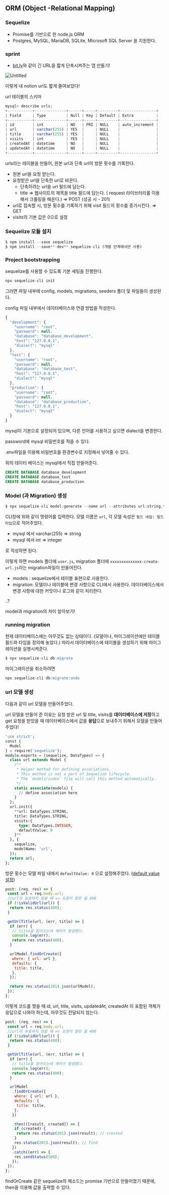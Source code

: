## ORM (Object -Relational Mapping)

### Sequelize

- Promise를 기반으로 한 node.js ORM
- Postgres, MySQL, MariaDB, SQLite, Microsoft SQL Server 을 지원한다.

### sprint

- [bit.ly](https://bitly.com/)와 같이 긴 URL을 짧게 단축시켜주는 앱 만들기!

![Untitled](https://s3-us-west-2.amazonaws.com/secure.notion-static.com/164fe17e-89d5-43af-84f6-5318750471bb/Untitled.png)

이렇게 내 notion url도 짧게 줄여보았다!

url 테이블의 스키마

```jsx
mysql> describe urls;
+-----------+--------------+------+-----+---------+----------------+
| Field     | Type         | Null | Key | Default | Extra          |
+-----------+--------------+------+-----+---------+----------------+
| id        | int          | NO   | PRI | NULL    | auto_increment |
| url       | varchar(255) | YES  |     | NULL    |                |
| title     | varchar(255) | YES  |     | NULL    |                |
| visits    | int          | YES  |     | NULL    |                |
| createdAt | datetime     | NO   |     | NULL    |                |
| updatedAt | datetime     | NO   |     | NULL    |                |
+-----------+--------------+------+-----+---------+----------------+
```

urls라는 테이블을 만들어, 원본 url과 단축 url의 방문 횟수를 기록한다.

- 원본 url을 요청 받는다.
- 요청받은 url을 단축한 url로 바꾼다.
  - 단축하려는 url을 url 필드에 담는다.
  - title ⇒ 웹사이트의 제목을 title 필드에 담는다. ( request 라이브러리를 이용해서 크롤링을 해온다.)
  ⇒ POST (성공 시 - 201)
- url로 접속할 시, 방문 횟수를 기록하기 위해 visit 필드의 횟수를 증가시킨다. ⇒ GET
- visits의 기본 값은 0으로 설정

### Sequelize 모듈 설치

```jsx
$ npm install --save sequelize
$ npm install --save**-dev** sequelize-cli (개발 단계에서만 사용)
```

### Project bootstrapping

sequelize를 사용할 수 있도록 기본 세팅을 진행한다.

```jsx
npx sequelize-cli init
```

그러면 파일 내부에 config, models, migrations, seeders 폴더 및 파일들이 생성된다.

config 파일 내부에서 데이터베이스와 연결 방법을 작성한다.

```jsx
{
  "development": {
    "username": "root",
    "password": null,
    "database": "database_development",
    "host": "127.0.0.1",
    "dialect": "mysql"
  },
  "test": {
    "username": "root",
    "password": null,
    "database": "database_test",
    "host": "127.0.0.1",
    "dialect": "mysql"
  },
  "production": {
    "username": "root",
    "password": null,
    "database": "database_production",
    "host": "127.0.0.1",
    "dialect": "mysql"
  }
}
```

mysql이 기본으로 설정되어 있으며, 다른 언어를 사용하고 싶으면 dialect을 변경한다.

password에 mysql 비밀번호를 적을 수 있다.

.env파일을 이용해 비밀번호를 환경변수로 지정해서 넣어줄 수 있다.

위의 데이터 베이스는 mysql에서 직접 만들어준다.

```sql
CREATE DATABASE database_development
CREATE DATABASE database_test
CREATE DATABASE database_production
```

### Model (과 Migration) 생성

```jsx
$ npx sequelize-cli model:generate --name url --attributes url:string,title:string,visits:integer
```

CLI창에 위와 같이 명령어를 입력한다. 모델 이름은 `url`, 각 모델 속성은 `필드 네임: 필드 타입`으로 적어주었다.

- mysql 에서 varchar(255) ⇒ string
- mysql 에서 int ⇒ integer

로 작성하면 된다.

이렇게 하면 models 폴더에 `user.js`, migration 폴더에 `xxxxxxxxxxxxxx-create-url.js`라는 migration파일이 만들어진다.

- models : sequelize에서 테이블 표현으로 사용한다.
- migration: 모델이나 테이블에 변경 사항으로 CLI에서 사용한다. 데이터베이스에서 변경 사항에 대한 커밋이나 로그와 같이 처리한다.

..?

model과 migration의 차이 알아보기!

### running migration

현재 데이터베이스에는 아무것도 없는 상태이다. (모델이나, 마이그레이션에만 테이블 필드와 타입을 정의해 놓았다.) 따라서 데이터베이스에 테이블을 생성하기 위해 마이그레이션을 실행시켜준다.

```sql
$ npx sequelize-cli db:migrate
```

마이그레이션을 취소하려면

```sql
npx sequelize-cli db:migrate:undo
```

### url 모델 생성

다음과 같이 url 모델을 만들어주었다.

url 모델을 만들어 준 이유는 요청 받은 url 및 title, visits를 **데이터베이스에 저장**하고 get 요청을 받았을 때 데이터베이스에서 값을 **응답**으로 보내주기 위해서 모델을 만들어주었다!

```sql
'use strict';
const {
  Model
} = require('sequelize');
module.exports = (sequelize, DataTypes) => {
  class url extends Model {
    /**
     * Helper method for defining associations.
     * This method is not a part of Sequelize lifecycle.
     * The `models/index` file will call this method automatically.
     */
    static associate(models) {
      // define association here
    }
  };
  url.init({
    **url: DataTypes.STRING,
    title: DataTypes.STRING,
    visits:{
      type: DataTypes.INTEGER,
      defaultValue: 0
    }**
  }, {
    sequelize,
    modelName: 'url',
  });
  return url;
};
```

방문 횟수는 모델 파일 내에서 `defaultValue: 0` 으로 설정해주었다. ([default value 설정](https://sequelize.org/master/manual/model-basics.html#default-values))

```jsx
post: (req, res) => {
 const url = req.body.url;
 //url이 유효하지 않을 때 => 요청이 잘못 옴 400
 if (!isValidUrl(url)) {
  return res.status(400);
 }

 getUrlTitle(url, (err, title) => {
  if (err) {
   // title을 읽어오는데 에러가 발생했다.
   console.log(err);
   return res.status(400);
  }

  urlModel.findOrCreate({
   where: { url: url },
   defaults: {
    title: title,
   },
  });

  return res.status(201).json(urlModel);
 });
};
```

이렇게 코드를 짰을 때 id, url, title, visits, updatedAt, createdAt 이 포함된 객체가 응답으로 나와야 하는데, 아무것도 전달되지 않는다.

```jsx
post: (req, res) => {
 const url = req.body.url;
 //url이 유효하지 않을 때 => 요청이 잘못 옴 400
 if (!isValidUrl(url)) {
  return res.status(400);
 }

 getUrlTitle(url, (err, title) => {
  if (err) {
   // title을 읽어오는데 에러가 발생했다.
   console.log(err);
   return res.status(400);
  }

  urlModel
   .findOrCreate({
    where: { url: url },
    defaults: {
     title: title,
    },
   })

   .then(([result, created]) => {
    if (created) {
     return res.status(201).json(result); // created
    }
    res.status(201).json(result); // find
   })
   .catch((err) => {
    res.sendStatus(500);
   });
 });
};
```

findOrCreate 같은 sequelize의 메소드는 promise 기반으로 만들어졌기 때문에, then을 이용해 값을 출력할 수 있다.
